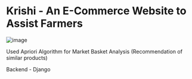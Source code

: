 # Krishi - An E-Commerce Website to Assist Farmers

![image](https://user-images.githubusercontent.com/68070580/124506935-526ea200-ddea-11eb-8d5e-8a5a9581538c.png)


Used Apriori Algorithm for Market Basket Analysis (Recommendation of similar products)

Backend - Django 

